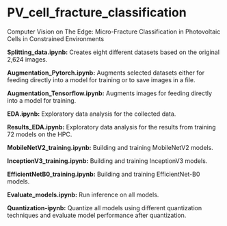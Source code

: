 # PV_cell_fracture_classification
Computer Vision on The Edge: Micro-Fracture Classification in Photovoltaic Cells in Constrained Environments

**Splitting_data.ipynb:** Creates eight different datasets based on the original 2,624 images.

**Augmentation_Pytorch.ipynb:** Augments selected datasets either for feeding directly into a model for training or to save images in a file.

**Augmentation_Tensorflow.ipynb:** Augments images for feeding directly into a model for training.

**EDA.ipynb:** Exploratory data analysis for the collected data.

**Results_EDA.ipynb:** Exploratory data analysis for the results from training 72 models on the HPC.

**MobileNetV2_training.ipynb:** Building and training MobileNetV2 models.

**InceptionV3_training.ipynb:** Building and training InceptionV3 models.

**EfficientNetB0_training.ipynb:** Building and training EfficientNet-B0 models.

**Evaluate_models.ipynb:** Run inference on all models.

**Quantization-ipynb:** Quantize all models using different quantization techniques and evaluate model performance after quantization.
